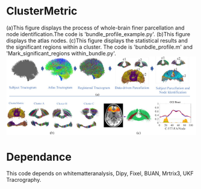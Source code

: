 # ClusterMetric
(a)This figure displays the process of whole-brain finer parcellation and node identification.The code is 'bundle_profile_example.py'.
(b)This figure displays the atlas nodes.
(c)This figure displays the statistical results and the significant regions within  a cluster. The code is 'bunbdle_profile.m'  and 'Mark_significant_regions within_bundle.py'. 
![image](https://github.com/A203-IPIS/ClusterMetric/blob/main/bundle%20profile.png)
# Dependance 
This code depends on whitematteranalysis, Dipy, Fixel, BUAN, Mrtrix3, UKF Tracrography.

